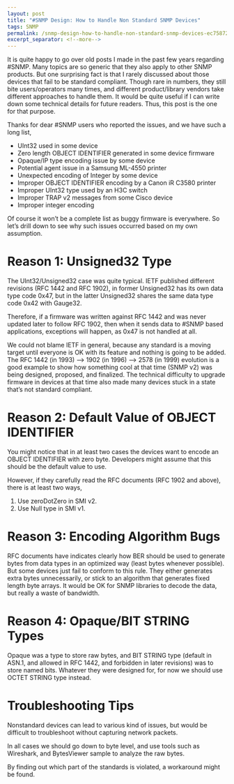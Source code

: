 ```yaml
---
layout: post
title: "#SNMP Design: How to Handle Non Standard SNMP Devices"
tags: SNMP
permalink: /snmp-design-how-to-handle-non-standard-snmp-devices-ec75872ae9d
excerpt_separator: <!--more-->
---
```

It is quite happy to go over old posts I made in the past few years regarding #SNMP. Many topics are so generic that they also apply to other SNMP products. But one surprising fact is that I rarely discussed about those devices that fail to be standard compliant. Though rare in numbers, they still bite users/operators many times, and different product/library vendors take different approaches to handle them. It would be quite useful if I can write down some technical details for future readers. Thus, this post is the one for that purpose.
<!--more-->

Thanks for dear #SNMP users who reported the issues, and we have such a long list,

* UInt32 used in some device
* Zero length OBJECT IDENTIFIER generated in some device firmware
* Opaque/IP type encoding issue by some device
* Potential agent issue in a Samsung ML-4550 printer
* Unexpected encoding of Integer by some device
* Improper OBJECT IDENTIFIER encoding by a Canon iR C3580 printer
* Improper UInt32 type used by an H3C switch
* Improper TRAP v2 messages from some Cisco device
* Improper integer encoding

Of course it won’t be a complete list as buggy firmware is everywhere. So let’s drill down to see why such issues occurred based on my own assumption.

# Reason 1: Unsigned32 Type

The UInt32/Unsigned32 case was quite typical. IETF published different revisions (RFC 1442 and RFC 1902), in former Unsigned32 has its own data type code 0x47, but in the latter Unsigned32 shares the same data type code 0x42 with Gauge32.

Therefore, if a firmware was written against RFC 1442 and was never updated later to follow RFC 1902, then when it sends data to #SNMP based applications, exceptions will happen, as 0x47 is not handled at all.

We could not blame IETF in general, because any standard is a moving target until everyone is OK with its feature and nothing is going to be added. The RFC 1442 (in 1993) –> 1902 (in 1996) –> 2578 (in 1999) evolution is a good example to show how something cool at that time (SNMP v2) was being designed, proposed, and finalized. The technical difficulty to upgrade firmware in devices at that time also made many devices stuck in a state that’s not standard compliant.

# Reason 2: Default Value of OBJECT IDENTIFIER

You might notice that in at least two cases the devices want to encode an OBJECT IDENTIFIER with zero byte. Developers might assume that this should be the default value to use.

However, if they carefully read the RFC documents (RFC 1902 and above), there is at least two ways,

1. Use zeroDotZero in SMI v2.
1. Use Null type in SMI v1.

# Reason 3: Encoding Algorithm Bugs

RFC documents have indicates clearly how BER should be used to generate bytes from data types in an optimized way (least bytes whenever possible). But some devices just fail to conform to this rule. They either generates extra bytes unnecessarily, or stick to an algorithm that generates fixed length byte arrays. It would be OK for SNMP libraries to decode the data, but really a waste of bandwidth.

# Reason 4: Opaque/BIT STRING Types

Opaque was a type to store raw bytes, and BIT STRING type (default in ASN.1, and allowed in RFC 1442, and forbidden in later revisions) was to store named bits. Whatever they were designed for, for now we should use OCTET STRING type instead.

# Troubleshooting Tips

Nonstandard devices can lead to various kind of issues, but would be difficult to troubleshoot without capturing network packets.

In all cases we should go down to byte level, and use tools such as Wireshark, and BytesViewer sample to analyze the raw bytes.

By finding out which part of the standards is violated, a workaround might be found.